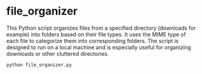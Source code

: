 # file_organizer

This Python script organizes files from a specified directory (downloads for example) into folders based on their file types. It uses the MIME type of each file to categorize them into corresponding folders. The script is designed to run on a local machine and is especially useful for organizing downloads or other cluttered directories.

```bash
python file_organizer.py
